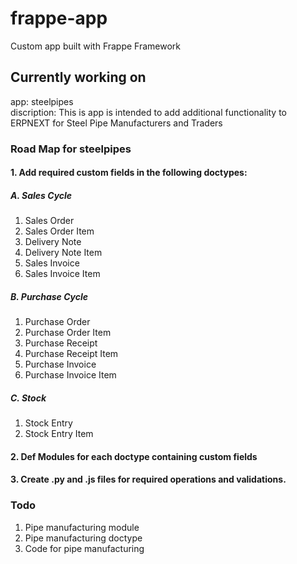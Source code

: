 # frappe-app
Custom app built with Frappe Framework

## Currently working on
app: steelpipes  
discription: This is app is intended to add additional functionality to ERPNEXT for Steel Pipe Manufacturers and Traders  


### Road Map for steelpipes
#### 1. Add required custom fields in the following doctypes:
#####  A. Sales Cycle
  1. Sales Order
  2. Sales Order Item
  3. Delivery Note 
  4. Delivery Note Item
  5. Sales Invoice
  6. Sales Invoice Item

#####  B. Purchase Cycle
  1. Purchase Order 
  2. Purchase Order Item
  3. Purchase Receipt
  4. Purchase Receipt Item
  5. Purchase Invoice
  6. Purchase Invoice Item

#####  C. Stock
  1. Stock Entry 
  2. Stock Entry Item

#### 2. Def Modules for each doctype containing custom fields
#### 3. Create .py and .js files for required operations and validations.

### Todo
1. Pipe manufacturing module
2. Pipe manufacturing doctype
3. Code for pipe manufacturing 